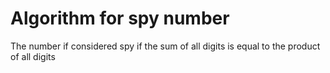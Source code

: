 # Algorithm for spy number

The number if considered spy if the sum of all digits is equal to the product of all digits